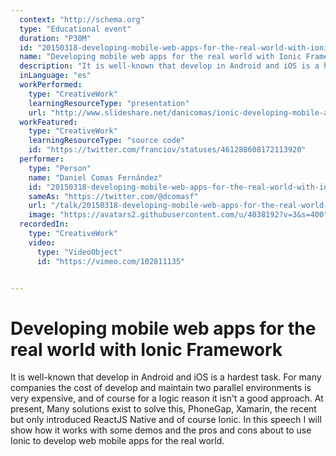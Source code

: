 ```yaml
---
  context: "http://schema.org"
  type: "Educational event"
  duration: "P30M"
  id: "20150318-developing-mobile-web-apps-for-the-real-world-with-ionic-framework"
  name: "Developing mobile web apps for the real world with Ionic Framework"
  description: "It is well-known that develop in Android and iOS is a hardest task. For many companies the cost of develop and maintain two parallel environments is very expensive, and of course for a logic reason it isn't a good approach. At present, Many solutions exist to solve this, PhoneGap, Xamarin, the recent but only introduced ReactJS Native and of course Ionic. In this speech I will show how it works with some demos and the pros and cons about to use Ionic to develop web mobile apps for the real world."
  inLanguage: "es"
  workPerformed: 
    type: "CreativeWork"
    learningResourceType: "presentation"
    url: "http://www.slideshare.net/danicomas/ionic-developing-mobile-apps-for-the-real-world-daniel-comas"
  workFeatured: 
    type: "CreativeWork"
    learningResourceType: "source code"
    id: "https://twitter.com/franciov/statuses/461288608172113920"
  performer: 
    type: "Person"
    name: "Daniel Comas Fernández"
    id: "20150318-developing-mobile-web-apps-for-the-real-world-with-ionic-framework"
    sameAs: "https://twitter.com/@dcomasf"
    url: "/talk/20150318-developing-mobile-web-apps-for-the-real-world-with-ionic-framework.html"
    image: "https://avatars2.githubusercontent.com/u/4038192?v=3&s=400"
  recordedIn: 
    type: "CreativeWork"
    video: 
      type: "VideoObject"
      id: "https://vimeo.com/102811135"


---
```

# Developing mobile web apps for the real world with Ionic Framework

It is well-known that develop in Android and iOS is a hardest task. For many companies the cost of develop and maintain two parallel environments is very expensive, and of course for a logic reason it isn't a good approach. At present, Many solutions exist to solve this, PhoneGap, Xamarin, the recent but only introduced ReactJS Native and of course Ionic. In this speech I will show how it works with some demos and the pros and cons about to use Ionic to develop web mobile apps for the real world.
